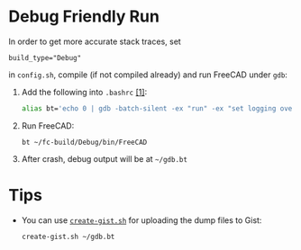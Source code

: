# Debug Friendly Run 

In order to get more accurate stack traces, set 

```
build_type="Debug"
```

in `config.sh`, compile (if not compiled already) and run FreeCAD under `gdb`:

1. Add the following into `.bashrc` [[1]](https://blog.cryptomilk.org/2010/12/23/gdb-backtrace-to-file/):

    ```bash
    alias bt='echo 0 | gdb -batch-silent -ex "run" -ex "set logging overwrite on" -ex "set logging file gdb.bt" -ex "set logging on" -ex "set pagination off" -ex "handle SIG33 pass nostop noprint" -ex "echo backtrace:\n" -ex "backtrace full" -ex "echo \n\nregisters:\n" -ex "info registers" -ex "echo \n\ncurrent instructions:\n" -ex "x/16i \$pc" -ex "echo \n\nthreads backtrace:\n" -ex "thread apply all backtrace" -ex "set logging off" -ex "quit" --args'
    ```

2. Run FreeCAD:

       bt ~/fc-build/Debug/bin/FreeCAD

3. After crash, debug output will be at `~/gdb.bt`

# Tips 

* You can use [`create-gist.sh`](https://github.com/ceremcem/create-gist) for uploading the dump files to Gist:

      create-gist.sh ~/gdb.bt

